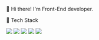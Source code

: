 👋  Hi there! I'm Front-End developer.

🔎 Tech Stack

<img src="https://img.shields.io/badge/HTML-blue?style=flat-square"/>
<img src="https://img.shields.io/badge/CSS3-pink?style=flat-square"/>
<img src="https://img.shields.io/badge/Javascript-yellow?style=flat-square"/>
<img src="https://img.shields.io/badge/vue-43b883?style=flat-square"/>
<img src="https://img.shields.io/badge/vue-43b883?style=flat-square"/>
